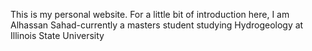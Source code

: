 This is my personal website.
For a little bit of introduction here, I am Alhassan Sahad-currently a masters student studying Hydrogeology at Illinois State University
